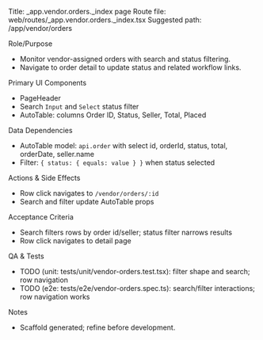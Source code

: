 Title: _app.vendor.orders._index page
Route file: web/routes/_app.vendor.orders._index.tsx
Suggested path: /app/vendor/orders

Role/Purpose
- Monitor vendor-assigned orders with search and status filtering.
- Navigate to order detail to update status and related workflow links.

Primary UI Components
- PageHeader
- Search `Input` and `Select` status filter
- AutoTable: columns Order ID, Status, Seller, Total, Placed

Data Dependencies
- AutoTable model: `api.order` with select id, orderId, status, total, orderDate, seller.name
- Filter: `{ status: { equals: value } }` when status selected

Actions & Side Effects
- Row click navigates to `/vendor/orders/:id`
- Search and filter update AutoTable props

Acceptance Criteria
- Search filters rows by order id/seller; status filter narrows results
- Row click navigates to detail page

QA & Tests
- TODO (unit: tests/unit/vendor-orders.test.tsx): filter shape and search; row navigation
- TODO (e2e: tests/e2e/vendor-orders.spec.ts): search/filter interactions; row navigation works

Notes
- Scaffold generated; refine before development.
